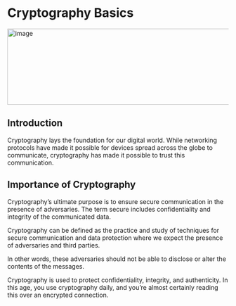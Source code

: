 # Cryptography Basics

<img width="908" height="173" alt="image" src="https://github.com/user-attachments/assets/5c0e7b69-7529-442a-9b0d-48f7b25ebd81" />

## Introduction

Cryptography lays the foundation for our digital world. While networking protocols have made it possible for devices spread across the globe to communicate, cryptography has made it possible to trust this communication.

## Importance of Cryptography

Cryptography’s ultimate purpose is to ensure secure communication in the presence of adversaries. The term secure includes confidentiality and integrity of the communicated data. 

Cryptography can be defined as the practice and study of techniques for secure communication and data protection where we expect the presence of adversaries and third parties. 

In other words, these adversaries should not be able to disclose or alter the contents of the messages.

Cryptography is used to protect confidentiality, integrity, and authenticity. In this age, you use cryptography daily, and you’re almost certainly reading this over an encrypted connection.
